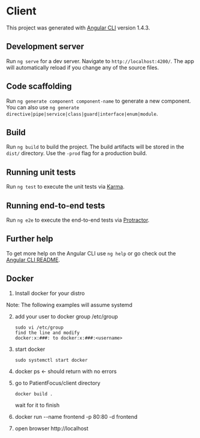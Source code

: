 # Client

This project was generated with [Angular CLI](https://github.com/angular/angular-cli) version 1.4.3.

## Development server

Run `ng serve` for a dev server. Navigate to `http://localhost:4200/`. The app will automatically reload if you change any of the source files.

## Code scaffolding

Run `ng generate component component-name` to generate a new component. You can also use `ng generate directive|pipe|service|class|guard|interface|enum|module`.

## Build

Run `ng build` to build the project. The build artifacts will be stored in the `dist/` directory. Use the `-prod` flag for a production build.

## Running unit tests

Run `ng test` to execute the unit tests via [Karma](https://karma-runner.github.io).

## Running end-to-end tests

Run `ng e2e` to execute the end-to-end tests via [Protractor](http://www.protractortest.org/).

## Further help

To get more help on the Angular CLI use `ng help` or go check out the [Angular CLI README](https://github.com/angular/angular-cli/blob/master/README.md).

## Docker

1. Install docker for your distro

Note: The following examples will assume systemd

2. add your user to docker group /etc/group
   ```
   sudo vi /etc/group
   find the line and modify
   docker:x:###: to docker:x:###:<username>
   ```

3. start docker
   ```
   sudo systemctl start docker
   ```

4. docker ps <- should return with no errors

5. go to PatientFocus/client directory
   ```
   docker build .
   ```
   wait for it to finish


6. docker run --name frontend -p 80:80 -d frontend

7. open browser http://localhost
